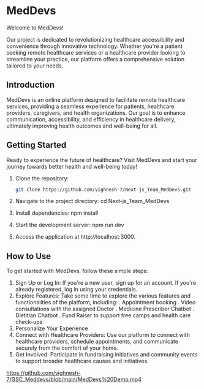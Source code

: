 # MedDevs

Welcome to MedDevs!

  Our project is dedicated to revolutionizing healthcare accessibility and convenience through innovative technology.
Whether you're a patient seeking remote healthcare services or a healthcare provider looking to streamline your practice, our platform offers a comprehensive solution tailored to your needs.


## Introduction
MedDevs is an online platform designed to facilitate remote healthcare services, providing a seamless experience for patients, healthcare providers, caregivers, and health organizations. 
Our goal is to enhance communication, accessibility, and efficiency in healthcare delivery, ultimately improving health outcomes and well-being for all.

## Getting Started
Ready to experience the future of healthcare? Visit MedDevs and start your journey towards better health and well-being today!

1. Clone the repository:
   ```bash
   git clone https://github.com/vighnesh-7/Next-js_Team_MedDevs.git
   
2. Navigate to the project directory:
    cd Next-js_Team_MedDevs

3. Install dependencies:
    npm install

4. Start the development server:
    npm run dev

5. Access the application at http://localhost:3000.

## How to Use

To get started with MedDevs, follow these simple steps:

1. Sign Up or Log In: If you're a new user, sign up for an account. If you're already registered, log in
using your credentials.
2. Explore Features: Take some time to explore the various features and functionalities of the platform, including:
        . Appointment booking
        . Video consultations with the assigned Doctor
        . Medicine Prescriber Chatbot
        . Dietitian  Chatbot
        . Fund Raiser to support free camps and health care check-ups
3. Personalize Your Experience
4. Connect with Healthcare Providers: Use our platform to connect with healthcare providers,
schedule appointments, and communicate securely from the comfort of your home.
5. Get Involved: Participate in fundraising initiatives and community events to support broader
healthcare causes and initiatives.














https://github.com/vighnesh-7/GSC_Meddevs/blob/main/MedDevs%20Demo.mp4










